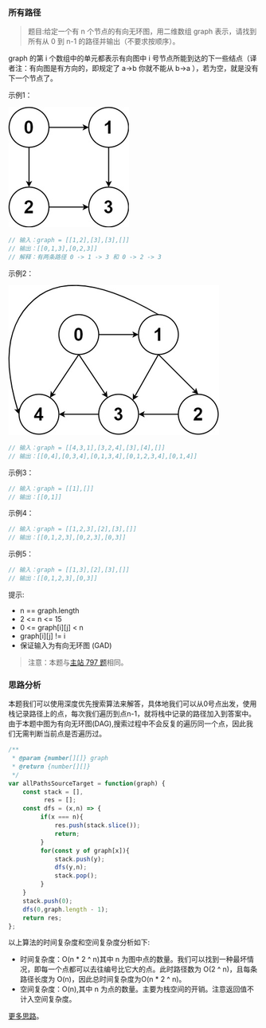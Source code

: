 ###  所有路径
 
> 题目:给定一个有 n 个节点的有向无环图，用二维数组 graph 表示，请找到所有从 0 到 n-1 的路径并输出（不要求按顺序）。

graph 的第 i 个数组中的单元都表示有向图中 i 号节点所能到达的下一些结点（译者注：有向图是有方向的，即规定了 a→b 你就不能从 b→a ），若为空，就是没有下一个节点了。

示例1：

![](../../images/2/allPathsSourceTarget-1.jpg)

```js
// 输入：graph = [[1,2],[3],[3],[]]
// 输出：[[0,1,3],[0,2,3]]
// 解释：有两条路径 0 -> 1 -> 3 和 0 -> 2 -> 3
```

示例2：

![](../../images/2/allPathsSourceTarget-2.jpg)

```js
// 输入：graph = [[4,3,1],[3,2,4],[3],[4],[]]
// 输出：[[0,4],[0,3,4],[0,1,3,4],[0,1,2,3,4],[0,1,4]]
```

示例3：

```js
// 输入：graph = [[1],[]]
// 输出：[[0,1]]
```

示例4：

```js
// 输入：graph = [[1,2,3],[2],[3],[]]
// 输出：[[0,1,2,3],[0,2,3],[0,3]]
```


示例5：

```js
// 输入：graph = [[1,3],[2],[3],[]]
// 输出：[[0,1,2,3],[0,3]]
```

提示:

* n == graph.length
* 2 <= n <= 15
* 0 <= graph[i][j] < n
* graph[i][j] != i 
* 保证输入为有向无环图 (GAD)

> 注意：本题与[主站 797 题](https://leetcode-cn.com/problems/all-paths-from-source-to-target/)相同。

### 思路分析

本题我们可以使用深度优先搜索算法来解答，具体地我们可以从0号点出发，使用栈记录路径上的点，每次我们遍历到点n-1，就将栈中记录的路径加入到答案中。由于本题中图为有向无环图(DAG),搜索过程中不会反复的遍历同一个点，因此我们无需判断当前点是否遍历过。


```js
/**
 * @param {number[][]} graph
 * @return {number[][]}
 */
var allPathsSourceTarget = function(graph) {
    const stack = [],
          res = [];
    const dfs = (x,n) => {
         if(x === n){
             res.push(stack.slice());
             return;
         }
         for(const y of graph[x]){
             stack.push(y);
             dfs(y,n);
             stack.pop();
         }
    }
    stack.push(0);
    dfs(0,graph.length - 1);
    return res;
};
```

以上算法的时间复杂度和空间复杂度分析如下:

* 时间复杂度：O(n * 2 ^ n)其中 n 为图中点的数量。我们可以找到一种最坏情况，即每一个点都可以去往编号比它大的点。此时路径数为 O(2 ^ n)，且每条路径长度为 O(n)，因此总时间复杂度为O(n * 2 ^ n)。
* 空间复杂度：O(n),其中 n 为点的数量。主要为栈空间的开销。注意返回值不计入空间复杂度。

[更多思路](https://leetcode.cn/problems/zlDJc7/solution/kai-mi-ma-suo-by-leetcode-solution-b964/)。
